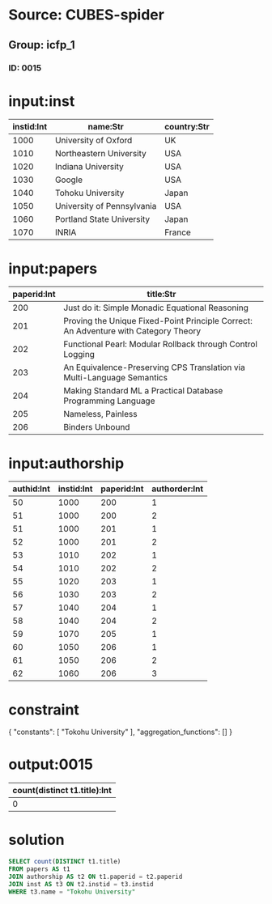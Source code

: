 # Source: CUBES-spider
## Group: icfp_1
### ID: 0015

# input:inst

| instid:Int | name:Str | country:Str |
|---|---|---|
| 1000 | University of Oxford | UK |
| 1010 | Northeastern University | USA |
| 1020 | Indiana University | USA |
| 1030 | Google | USA |
| 1040 | Tohoku University | Japan |
| 1050 | University of Pennsylvania | USA |
| 1060 | Portland State University | Japan |
| 1070 | INRIA | France |

# input:papers

| paperid:Int | title:Str |
|---|---|
| 200 | Just do it: Simple Monadic Equational Reasoning |
| 201 | Proving the Unique Fixed-Point Principle Correct: An Adventure with Category Theory |
| 202 | Functional Pearl: Modular Rollback through Control Logging |
| 203 | An Equivalence-Preserving CPS Translation via Multi-Language Semantics |
| 204 | Making Standard ML a Practical Database Programming Language |
| 205 | Nameless, Painless |
| 206 | Binders Unbound |

# input:authorship

| authid:Int | instid:Int | paperid:Int | authorder:Int |
|---|---|---|---|
| 50 | 1000 | 200 | 1 |
| 51 | 1000 | 200 | 2 |
| 51 | 1000 | 201 | 1 |
| 52 | 1000 | 201 | 2 |
| 53 | 1010 | 202 | 1 |
| 54 | 1010 | 202 | 2 |
| 55 | 1020 | 203 | 1 |
| 56 | 1030 | 203 | 2 |
| 57 | 1040 | 204 | 1 |
| 58 | 1040 | 204 | 2 |
| 59 | 1070 | 205 | 1 |
| 60 | 1050 | 206 | 1 |
| 61 | 1050 | 206 | 2 |
| 62 | 1060 | 206 | 3 |

# constraint

{
  "constants": [
    "Tokohu University"
  ],
  "aggregation_functions": []
}

# output:0015

| count(distinct t1.title):Int |
|---|
| 0 |

# solution

```sql
SELECT count(DISTINCT t1.title)
FROM papers AS t1
JOIN authorship AS t2 ON t1.paperid = t2.paperid
JOIN inst AS t3 ON t2.instid = t3.instid
WHERE t3.name = "Tokohu University"
```
